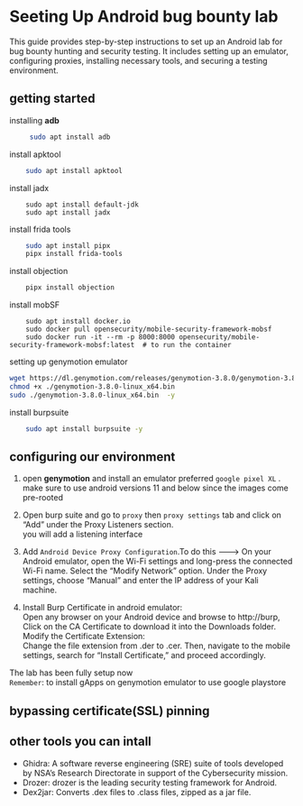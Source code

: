 # Seeting Up Android bug bounty lab
This guide provides step-by-step instructions to set up an Android lab for bug bounty hunting and security testing. It includes setting up an emulator, configuring proxies, installing necessary tools, and securing a testing environment.


## getting started

installing **adb**
```bash
     sudo apt install adb
```
install apktool
```bash
    sudo apt install apktool
```

install jadx
```
    sudo apt install default-jdk
    sudo apt install jadx
```
install frida tools
```bash
    sudo apt install pipx
    pipx install frida-tools
```

install objection
```bash
    pipx install objection
```

install mobSF
```
    sudo apt install docker.io
    sudo docker pull opensecurity/mobile-security-framework-mobsf
    sudo docker run -it --rm -p 8000:8000 opensecurity/mobile-security-framework-mobsf:latest  # to run the container
```

setting up genymotion emulator
```bash
wget https://dl.genymotion.com/releases/genymotion-3.8.0/genymotion-3.8.0-linux_x64.bin
chmod +x ./genymotion-3.8.0-linux_x64.bin 
sudo ./genymotion-3.8.0-linux_x64.bin  -y
```


install burpsuite
```bash
    sudo apt install burpsuite -y
```


## configuring our environment
1. open **genymotion** and install an emulator preferred `google pixel XL` . make sure to use android versions 11 and below since the images come pre-rooted
2.  Open burp suite and go to `proxy` then `proxy settings` tab and click on “Add” under the Proxy Listeners section.<br/>
you will add a listening interface

3. Add `Android Device Proxy Configuration`.To do this ---> On your Android emulator, open the Wi-Fi settings and long-press the connected Wi-Fi name. Select the “Modify Network” option. Under the Proxy settings, choose “Manual” and enter the IP address of your Kali machine.
4. Install Burp Certificate in android emulator: <br/>
Open any browser on your Android device and browse to http://burp, Click on the CA Certificate to download it into the Downloads folder. <br/>
Modify the Certificate Extension:<br/>
Change the file extension from .der to .cer. Then, navigate to the mobile settings, search for “Install Certificate,” and proceed accordingly.

The lab has been fully setup now<br/>
`Remember`: to install gApps on genymotion emulator to use google playstore

## bypassing certificate(SSL) pinning


## other tools you can intall
- Ghidra: A software reverse engineering (SRE) suite of tools developed by NSA’s Research Directorate in support of the Cybersecurity mission.
- Drozer: drozer is the leading security testing framework for Android.
- Dex2jar: Converts .dex files to .class files, zipped as a jar file.